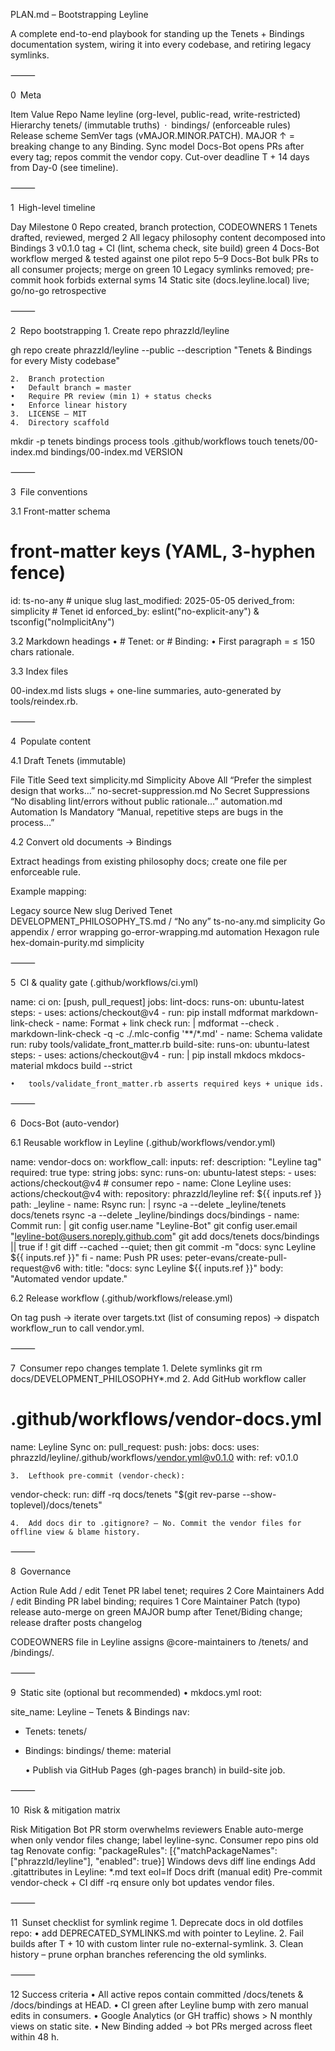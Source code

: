 PLAN.md – Bootstrapping Leyline

A complete end-to-end playbook for standing up the Tenets + Bindings documentation system, wiring it into every codebase, and retiring legacy symlinks.

⸻

0 Meta

Item	Value
Repo Name	leyline (org-level, public-read, write-restricted)
Hierarchy	tenets/ (immutable truths) · bindings/ (enforceable rules)
Release scheme	SemVer tags (vMAJOR.MINOR.PATCH). MAJOR ↑ = breaking change to any Binding.
Sync model	Docs-Bot opens PRs after every tag; repos commit the vendor copy.
Cut-over deadline	T + 14 days from Day-0 (see timeline).



⸻

1 High-level timeline

Day	Milestone
0	Repo created, branch protection, CODEOWNERS
1	Tenets drafted, reviewed, merged
2	All legacy philosophy content decomposed into Bindings
3	v0.1.0 tag + CI (lint, schema check, site build) green
4	Docs-Bot workflow merged & tested against one pilot repo
5–9	Docs-Bot bulk PRs to all consumer projects; merge on green
10	Legacy symlinks removed; pre-commit hook forbids external syms
14	Static site (docs.leyline.local) live; go/no-go retrospective



⸻

2 Repo bootstrapping
	1.	Create repo phrazzld/leyline

gh repo create phrazzld/leyline --public --description "Tenets & Bindings for every Misty codebase"


	2.	Branch protection
	•	Default branch = master
	•	Require PR review (min 1) + status checks
	•	Enforce linear history
	3.	LICENSE – MIT
	4.	Directory scaffold

mkdir -p tenets bindings process tools .github/workflows
touch tenets/00-index.md bindings/00-index.md VERSION



⸻

3 File conventions

3.1 Front-matter schema

# front-matter keys (YAML, 3-hyphen fence)
id: ts-no-any           # unique slug
last_modified: 2025-05-05
derived_from: simplicity # Tenet id
enforced_by: eslint("no-explicit-any") & tsconfig("noImplicitAny")

3.2 Markdown headings
	•	# Tenet: <name> or # Binding: <name>
	•	First paragraph = ≤ 150 chars rationale.

3.3 Index files

00-index.md lists slugs + one-line summaries, auto-generated by tools/reindex.rb.

⸻

4 Populate content

4.1 Draft Tenets (immutable)

File	Title	Seed text
simplicity.md	Simplicity Above All	“Prefer the simplest design that works…”
no-secret-suppression.md	No Secret Suppressions	“No disabling lint/errors without public rationale…”
automation.md	Automation Is Mandatory	“Manual, repetitive steps are bugs in the process…”

4.2 Convert old documents → Bindings

Extract headings from existing philosophy docs; create one file per enforceable rule.

Example mapping:

Legacy source	New slug	Derived Tenet
DEVELOPMENT_PHILOSOPHY_TS.md / “No any”	ts-no-any.md	simplicity
Go appendix / error wrapping	go-error-wrapping.md	automation
Hexagon rule	hex-domain-purity.md	simplicity



⸻

5 CI & quality gate (.github/workflows/ci.yml)

name: ci
on: [push, pull_request]
jobs:
  lint-docs:
    runs-on: ubuntu-latest
    steps:
    - uses: actions/checkout@v4
    - run: pip install mdformat markdown-link-check
    - name: Format + link check
      run: |
        mdformat --check .
        markdown-link-check -q -c ./.mlc-config '**/*.md'
    - name: Schema validate
      run: ruby tools/validate_front_matter.rb
  build-site:
    runs-on: ubuntu-latest
    steps:
    - uses: actions/checkout@v4
    - run: |
        pip install mkdocs mkdocs-material
        mkdocs build --strict

	•	tools/validate_front_matter.rb asserts required keys + unique ids.

⸻

6 Docs-Bot (auto-vendor)

6.1 Reusable workflow in Leyline (.github/workflows/vendor.yml)

name: vendor-docs
on:
  workflow_call:
    inputs:
      ref:
        description: "Leyline tag"
        required: true
        type: string
jobs:
  sync:
    runs-on: ubuntu-latest
    steps:
    - uses: actions/checkout@v4   # consumer repo
    - name: Clone Leyline
      uses: actions/checkout@v4
      with:
        repository: phrazzld/leyline
        ref: ${{ inputs.ref }}
        path: _leyline
    - name: Rsync
      run: |
        rsync -a --delete _leyline/tenets docs/tenets
        rsync -a --delete _leyline/bindings docs/bindings
    - name: Commit
      run: |
        git config user.name  "Leyline-Bot"
        git config user.email "leyline-bot@users.noreply.github.com"
        git add docs/tenets docs/bindings || true
        if ! git diff --cached --quiet; then
          git commit -m "docs: sync Leyline ${{ inputs.ref }}"
        fi
    - name: Push PR
      uses: peter-evans/create-pull-request@v6
      with:
        title: "docs: sync Leyline ${{ inputs.ref }}"
        body: "Automated vendor update."

6.2 Release workflow (.github/workflows/release.yml)

On tag push → iterate over targets.txt (list of consuming repos) → dispatch workflow_run to call vendor.yml.

⸻

7 Consumer repo changes template
	1.	Delete symlinks
git rm docs/DEVELOPMENT_PHILOSOPHY*.md
	2.	Add GitHub workflow caller

# .github/workflows/vendor-docs.yml
name: Leyline Sync
on:
  pull_request:
  push:
jobs:
  docs:
    uses: phrazzld/leyline/.github/workflows/vendor.yml@v0.1.0
    with:
      ref: v0.1.0


	3.	Lefthook pre-commit (vendor-check):

vendor-check:
  run: diff -rq docs/tenets "$(git rev-parse --show-toplevel)/docs/tenets"


	4.	Add docs dir to .gitignore? – No. Commit the vendor files for offline view & blame history.

⸻

8 Governance

Action	Rule
Add / edit Tenet	PR label tenet; requires 2 Core Maintainers
Add / edit Binding	PR label binding; requires 1 Core Maintainer
Patch (typo) release	auto-merge on green
MAJOR bump	after Tenet/Biding change; release drafter posts changelog

CODEOWNERS file in Leyline assigns @core-maintainers to /tenets/ and /bindings/.

⸻

9 Static site (optional but recommended)
	•	mkdocs.yml root:

site_name: Leyline – Tenets & Bindings
nav:
  - Tenets: tenets/
  - Bindings: bindings/
theme: material


	•	Publish via GitHub Pages (gh-pages branch) in build-site job.

⸻

10 Risk & mitigation matrix

Risk	Mitigation
Bot PR storm overwhelms reviewers	Enable auto-merge when only vendor files change; label leyline-sync.
Consumer repo pins old tag	Renovate config: "packageRules": [{"matchPackageNames": ["phrazzld/leyline"], "enabled": true}]
Windows devs diff line endings	Add .gitattributes in Leyline: *.md text eol=lf
Docs drift (manual edit)	Pre-commit vendor-check + CI diff -rq ensure only bot updates vendor files.



⸻

11 Sunset checklist for symlink regime
	1.	Deprecate docs in old dotfiles repo:
	•	add DEPRECATED_SYMLINKS.md with pointer to Leyline.
	2.	Fail builds after T + 10 with custom linter rule no-external-symlink.
	3.	Clean history – prune orphan branches referencing the old symlinks.

⸻

12 Success criteria
	•	All active repos contain committed /docs/tenets & /docs/bindings at HEAD.
	•	CI green after Leyline bump with zero manual edits in consumers.
	•	Google Analytics (or GH traffic) shows > N monthly views on static site.
	•	New Binding added → bot PRs merged across fleet within 48 h.

